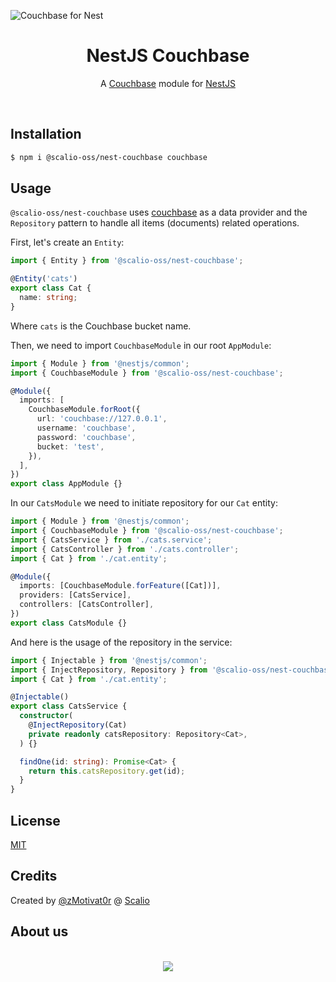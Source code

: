 ![Couchbase for Nest](https://raw.githubusercontent.com/scalio/nest-couchbase/master/scalio-nc.svg?sanitize=true)

<h1 align="center">NestJS Couchbase</h1>

<p align="center">
  A <a href="https://www.couchbase.com/">Couchbase</a> module for <a href="https://nestjs.com/">NestJS</a>
</p>

&nbsp;
## Installation

```bash
$ npm i @scalio-oss/nest-couchbase couchbase
```

## Usage

`@scalio-oss/nest-couchbase` uses [couchbase](https://www.npmjs.com/package/couchbase) as a data provider and the `Repository` pattern to handle all items (documents) related operations.

First, let's create an `Entity`:

```typescript
import { Entity } from '@scalio-oss/nest-couchbase';

@Entity('cats')
export class Cat {
  name: string;
}
```

Where `cats` is the Couchbase bucket name.

Then, we need to import `CouchbaseModule` in our root `AppModule`:

```typescript
import { Module } from '@nestjs/common';
import { CouchbaseModule } from '@scalio-oss/nest-couchbase';

@Module({
  imports: [
    CouchbaseModule.forRoot({
      url: 'couchbase://127.0.0.1',
      username: 'couchbase',
      password: 'couchbase',
      bucket: 'test',
    }),
  ],
})
export class AppModule {}
```

In our `CatsModule` we need to initiate repository for our `Cat` entity:

```typescript
import { Module } from '@nestjs/common';
import { CouchbaseModule } from '@scalio-oss/nest-couchbase';
import { CatsService } from './cats.service';
import { CatsController } from './cats.controller';
import { Cat } from './cat.entity';

@Module({
  imports: [CouchbaseModule.forFeature([Cat])],
  providers: [CatsService],
  controllers: [CatsController],
})
export class CatsModule {}
```

And here is the usage of the repository in the service:

```typescript
import { Injectable } from '@nestjs/common';
import { InjectRepository, Repository } from '@scalio-oss/nest-couchbase';
import { Cat } from './cat.entity';

@Injectable()
export class CatsService {
  constructor(
    @InjectRepository(Cat)
    private readonly catsRepository: Repository<Cat>,
  ) {}

  findOne(id: string): Promise<Cat> {
    return this.catsRepository.get(id);
  }
}
```

## License

[MIT](LICENSE)

## Credits

Created by [@zMotivat0r](https://github.com/zMotivat0r) @ [Scalio](https://scal.io/)


## About us
<p align="center">
    <br/>
    <a href="https://scal.io/">
        <img src="https://raw.githubusercontent.com/scalio/bazel-status/master/assets/scalio-logo.svg?sanitize=true" />
    </a>
    <br/>
</p>
